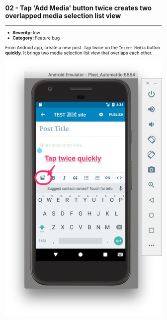 ## 02 - Tap 'Add Media' button twice creates two overlapped media selection list view
----
- **Severity:** low
- **Category:** Feature bug



From Android app, create a new post. Tap twice on the `Insert Media` button **quickly**. It brings two media selection list view that overlaps each other.

![](/assets/twice.jpg)